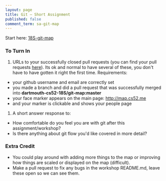 ```yaml
---
layout: page
title: Git — Short Assignment
published: false
comment_term: sa-git-map
---
```


Start here:
[18S-git-map](https://github.com/dartmouth-cs52-18S/git-map)

### To Turn In

1. URLs to your successfully closed pull requests (you can find your pull requests [here](https://github.com/dartmouth-cs52-18S/git-map/pulls?q=is%3Apr+is%3Aclosed)). Its ok and normal to have several of these, you don't have to have gotten it right the first time. Requirements:
  * your github username and email are correctly set
  * you made a branch and did a pull request that was successfully merged into **dartmouth-cs52-18S/git-map:master**
  * your face marker appears on the main page:  http://map.cs52.me
  * and your marker is clickable and shows your people page
1. A short answer response to:
  * How comfortable do you feel you are with git after this assignment/workshop?
  * Is there anything about git flow you'd like covered in more detail?

### Extra Credit

* You could play around with adding more things to the map or improving how things are scaled or displayed on the map (difficult).
* Make a pull request to fix any bugs in the workshop README.md, leave these open so we can see them.
